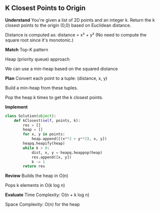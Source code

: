 ## K Closest Points to Origin
**Understand**
You're given a list of 2D points and an integer k. Return the k closest points to the origin (0,0) based on Euclidean distance.

Distance is computed as: distance = x² + y²
(No need to compute the square root since it's monotonic.)

**Match**
Top-K pattern

Heap (priority queue) approach

We can use a min-heap based on the squared distance

**Plan**
Convert each point to a tuple: (distance, x, y)

Build a min-heap from these tuples.

Pop the heap k times to get the k closest points.

**Implement**
```python
class Solution(object):
    def kClosest(self, points, k):
        res = []
        heap = []
        for x, y in points:
            heap.append([(x**2 + y**2), x, y])
        heapq.heapify(heap)
        while k > 0:
            dist, x, y = heapq.heappop(heap)
            res.append([x, y])
            k -= 1
        return res
```

**Review**
Builds the heap in O(n)

Pops k elements in O(k log n)

**Evaluate**
Time Complexity: O(n + k log n)

Space Complexity: O(n) for the heap

